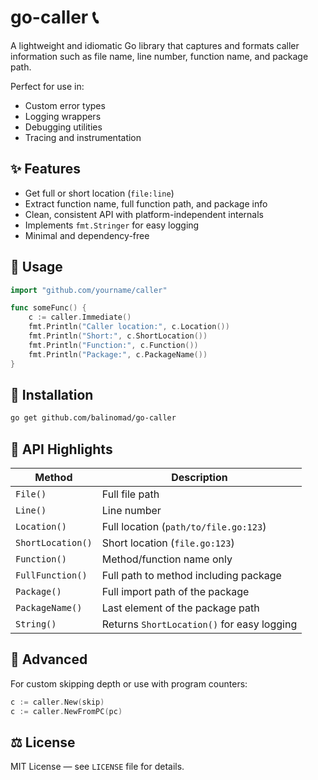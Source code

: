 # go-caller 📞

A lightweight and idiomatic Go library that captures and formats caller information such as file name, line number, function name, and package path.

Perfect for use in:
- Custom error types
- Logging wrappers
- Debugging utilities
- Tracing and instrumentation

## ✨ Features

- Get full or short location (`file:line`)
- Extract function name, full function path, and package info
- Clean, consistent API with platform-independent internals
- Implements `fmt.Stringer` for easy logging
- Minimal and dependency-free

## 🚀 Usage

```go
import "github.com/yourname/caller"

func someFunc() {
    c := caller.Immediate()
    fmt.Println("Caller location:", c.Location())
    fmt.Println("Short:", c.ShortLocation())
    fmt.Println("Function:", c.Function())
    fmt.Println("Package:", c.PackageName())
}
```

## 📌 Installation

```bash
go get github.com/balinomad/go-caller
```

## 📘 API Highlights

| Method           | Description                                  |
|------------------|----------------------------------------------|
| `File()`         | Full file path                               |
| `Line()`         | Line number                                  |
| `Location()`     | Full location (`path/to/file.go:123`)        |
| `ShortLocation()`| Short location (`file.go:123`)               |
| `Function()`     | Method/function name only                    |
| `FullFunction()` | Full path to method including package        |
| `Package()`      | Full import path of the package              |
| `PackageName()`  | Last element of the package path             |
| `String()`       | Returns `ShortLocation()` for easy logging   |

## 🔧 Advanced

For custom skipping depth or use with program counters:

```go
c := caller.New(skip)
c := caller.NewFromPC(pc)
```

## ⚖️ License

MIT License — see `LICENSE` file for details.
